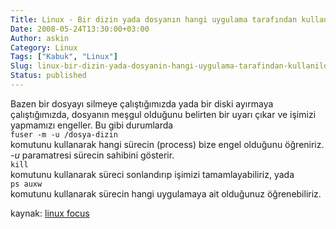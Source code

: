 ```yaml
---
Title: Linux - Bir dizin yada dosyanın hangi uygulama tarafından kullanıldığını öğrenme
Date: 2008-05-24T13:30:00+03:00
Author: askin
Category: Linux
Tags: ["Kabuk", "Linux"]
Slug: linux-bir-dizin-yada-dosyanin-hangi-uygulama-tarafindan-kullanildigini-ogrenme
Status: published
---
```


Bazen bir dosyayı silmeye çalıştığımızda yada bir diski ayırmaya çalıştığımızda, dosyanın meşgul olduğunu belirten bir uyarı çıkar ve işimizi yapmamızı engeller. Bu gibi durumlarda  
`fuser -m -u /dosya-dizin`  
komutunu kullanarak hangi sürecin (process) bize engel olduğunu öğreniriz.  
*-u* paramatresi sürecin sahibini gösterir.  
`kill`  
komutunu kullanarak süreci sonlandırıp işimizi tamamlayabiliriz, yada  
`ps auxw`  
komutunu kullanarak sürecin hangi uygulamaya ait olduğunuz öğrenebiliriz.

kaynak: [linux focus](http://www.linuxfocus.org/Turkce/September2004/article349.shtml)
